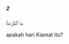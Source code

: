 ##### 2

<span class="ayah">مَا ٱلْقَارِعَةُ</span>

<span class="ayah_translation">apakah hari Kiamat itu?</span>
